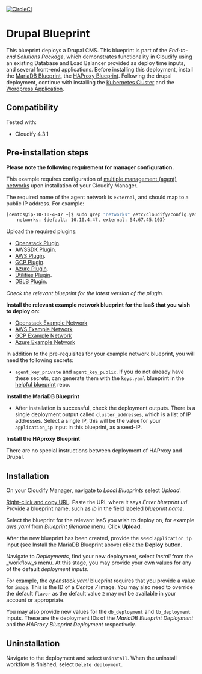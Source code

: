 [![CircleCI](https://circleci.com/gh/cloudify-examples/drupal-blueprint.svg?style=svg)](https://circleci.com/gh/cloudify-examples/drupal-blueprint)

# Drupal Blueprint

This blueprint deploys a Drupal CMS. This blueprint is part of the *End-to-end Solutions Package*, which demonstrates functionality in Cloudify using an existing Database and Load Balancer provided as deploy time inputs, and several front-end applications. Before installing this deployment, install the [MariaDB Blueprint](https://github.com/cloudify-examples/mariadb-blueprint), the [HAProxy Blueprint](https://github.com/cloudify-examples/haproxy-blueprint). Following the drupal deployment, continue with installing the [Kubernetes Cluster](http://docs.getcloudify.org/4.2.0/plugins/container-support/) and the [Wordpress Application](https://github.com/EarthmanT/db-lb-app).


## Compatibility

Tested with:
  * Cloudify 4.3.1


## Pre-installation steps

**Please note the following requirement for manager configuration.**

This example requires configuration of [multiple management (agent) networks](https://docs.cloudify.co/4.3.0/install_maintain/installation/installing-manager/#multi-network-management) upon installation of your Cloudify Manager.

The required name of the agent network is `external`, and should map to a public IP address. For example:

```bash
[centos@ip-10-10-4-47 ~]$ sudo grep "networks" /etc/cloudify/config.yaml 
    networks: {default: 10.10.4.47, external: 54.67.45.103}
```

Upload the required plugins:

  * [Openstack Plugin](https://github.com/cloudify-cosmo/cloudify-openstack-plugin/releases).
  * [AWSSDK Plugin](https://github.com/cloudify-incubator/cloudify-awssdk-plugin/releases).
  * [AWS Plugin](https://github.com/cloudify-cosmo/cloudify-aws-plugin/releases).
  * [GCP Plugin](https://github.com/cloudify-incubator/cloudify-gcp-plugin/releases).
  * [Azure Plugin](https://github.com/cloudify-incubator/cloudify-azure-plugin/releases).
  * [Utilities Plugin](https://github.com/cloudify-incubator/cloudify-utilities-plugin/releases).
  * [DBLB Plugin](https://github.com/EarthmanT/cloudify-dblb/releases).

_Check the relevant blueprint for the latest version of the plugin._

**Install the relevant example network blueprint for the IaaS that you wish to deploy on:**

  * [Openstack Example Network](https://github.com/cloudify-examples/openstack-example-network)
  * [AWS Example Network](https://github.com/cloudify-examples/aws-example-network)
  * [GCP Example Network](https://github.com/cloudify-examples/gcp-example-network)
  * [Azure Example Network](https://github.com/cloudify-examples/azure-example-network)

In addition to the pre-requisites for your example network blueprint, you will need the following secrets:

  * `agent_key_private` and `agent_key_public`. If you do not already have these secrets, can generate them with the `keys.yaml` blueprint in the [helpful blueprint](https://github.com/cloudify-examples/helpful-blueprint) repo.

**Install the MariaDB Blueprint**

  * After installation is successful, check the deployment outputs. There is a single deployment output called `cluster_addresses`, which is a list of IP addresses. Select a single IP, this will be the value for your `application_ip` input in this blueprint, as a seed-IP.

**Install the HAproxy Blueprint**

There are no special instructions between deployment of HAProxy and Drupal.


## Installation

On your Cloudify Manager, navigate to _Local Blueprints_ select _Upload_.

[Right-click and copy URL](https://github.com/cloudify-examples/haproxy-blueprint/archive/master.zip). Paste the URL where it says _Enter blueprint url_. Provide a blueprint name, such as _lb_ in the field labeled _blueprint name_.

Select the blueprint for the relevant IaaS you wish to deploy on, for example _aws.yaml_ from _Blueprint filename_ menu. Click **Upload**.

After the new blueprint has been created, provide the seed `application_ip` input (see Install the MariaDB Blueprint above) click the **Deploy** button.

Navigate to _Deployments_, find your new deployment, select _Install_ from the _workflow_s menu. At this stage, you may provide your own values for any of the default _deployment inputs_.

For example, the _openstack.yaml_ blueprint requires that you provide a value for `image`. This is the ID of a _Centos 7_ image. You may also need to override the default `flavor` as the default value `2` may not be available in your account or appropriate.

You may also provide new values for the `db_deployment` and `lb_deployment` inputs. These are the deployment IDs of the *MariaDB Blueprint Deployment* and the *HAProxy Blueprint Deployment* respectively.


## Uninstallation

Navigate to the deployment and select `Uninstall`. When the uninstall workflow is finished, select `Delete deployment`.
